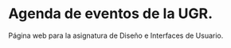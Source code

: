 # Agenda de eventos de la UGR. 

Página web para la asignatura de Diseño e Interfaces de Usuario.


